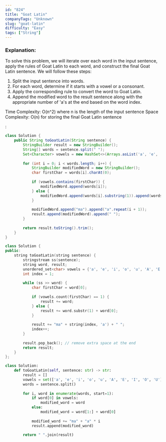 ```yaml
---
id: "824"
title: "Goat Latin"
companyTags: "Unknown"
slug: "goat-latin"
difficulty: "Easy"
tags: ["String"]
---
```


### Explanation:
To solve this problem, we will iterate over each word in the input sentence, apply the rules of Goat Latin to each word, and construct the final Goat Latin sentence. We will follow these steps:
1. Split the input sentence into words.
2. For each word, determine if it starts with a vowel or a consonant.
3. Apply the corresponding rule to convert the word to Goat Latin.
4. Append the modified word to the result sentence along with the appropriate number of 'a's at the end based on the word index.

Time Complexity: O(n^2) where n is the length of the input sentence
Space Complexity: O(n) for storing the final Goat Latin sentence

:

```java
class Solution {
    public String toGoatLatin(String sentence) {
        StringBuilder result = new StringBuilder();
        String[] words = sentence.split(" ");
        Set<Character> vowels = new HashSet<>(Arrays.asList('a', 'e', 'i', 'o', 'u', 'A', 'E', 'I', 'O', 'U'));
        
        for (int i = 0; i < words.length; i++) {
            StringBuilder modifiedWord = new StringBuilder();
            char firstChar = words[i].charAt(0);
            
            if (vowels.contains(firstChar)) {
                modifiedWord.append(words[i]);
            } else {
                modifiedWord.append(words[i].substring(1)).append(words[i].charAt(0));
            }
            
            modifiedWord.append("ma").append("a".repeat(i + 1));
            result.append(modifiedWord).append(" ");
        }
        
        return result.toString().trim();
    }
}
```

```cpp
class Solution {
public:
    string toGoatLatin(string sentence) {
        stringstream ss(sentence);
        string word, result;
        unordered_set<char> vowels = {'a', 'e', 'i', 'o', 'u', 'A', 'E', 'I', 'O', 'U'};
        int index = 1;
        
        while (ss >> word) {
            char firstChar = word[0];
            
            if (vowels.count(firstChar) == 1) {
                result += word;
            } else {
                result += word.substr(1) + word[0];
            }
            
            result += "ma" + string(index, 'a') + " ";
            index++;
        }
        
        result.pop_back(); // remove extra space at the end
        return result;
    }
};
```

```python
class Solution:
    def toGoatLatin(self, sentence: str) -> str:
        result = []
        vowels = set(['a', 'e', 'i', 'o', 'u', 'A', 'E', 'I', 'O', 'U'])
        words = sentence.split()
        
        for i, word in enumerate(words, start=1):
            if word[0] in vowels:
                modified_word = word
            else:
                modified_word = word[1:] + word[0]
            
            modified_word += "ma" + "a" * i
            result.append(modified_word)
        
        return " ".join(result)
```
